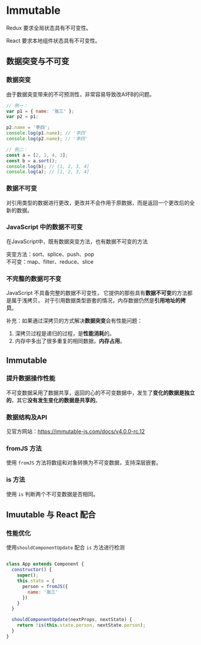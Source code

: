 # Immutable

Redux 要求全局状态具有不可变性。

React 要求本地组件状态具有不可变性。

## 数据突变与不可变

### 数据突变 

由于数据突变带来的不可预测性，非常容易导致改A坏B的问题。

```js
// 例一：
var p1 = { name: '张三' };
var p2 = p1;

p2.name = '李四';
console.log(p1.name); // '李四'
console.log(p2.name); // '李四'

// 例二：
const a = [2, 1, 4, 3];
const b = a.sort();
console.log(b); // [1, 2, 3, 4]
console.log(a); // [1, 2, 3, 4]
```

### 数据不可变

对引用类型的数据进行更改，更改并不会作用于原数据，而是返回一个更改后的全新的数据。

### JavaScript 中的数据不可变

在JavaScript中，既有数据突变方法，也有数据不可变的方法

突变方法：sort、splice、push、pop  
不可变：map、filter、reduce、slice

### 不完整的数据可不变  

JavaScript 不具备完整的数据不可变性，
它提供的那些具有**数据不可变**的方法都是属于浅拷贝，
对于引用数据类型嵌套的情况，内存数据仍然是**引用地址的拷贝**。

补充：如果通过深拷贝的方式解决**数据突变**会有性能问题：
  1. 深拷贝过程是递归的过程，是**性能消耗**的。
  2. 内存中多出了很多重复的相同数据，**内存占用**。

## Immutable  

### 提升数据操作性能

不可变数据采用了数据共享，返回的心的不可变数据中，发生了**变化的数据是独立的**，其它**没有发生变化的数据是共享的**。


### 数据结构及API

见官方网站：https://immutable-js.com/docs/v4.0.0-rc.12

### fromJS 方法

使用 `fromJS` 方法将数组和对象转换为不可变数据，支持深层嵌套。

### is 方法

使用 `is` 判断两个不可变数据是否相同。

## Imuutable 与 React 配合 

### 性能优化

使用`shouldComponentUpdate` 配合 `is` 方法进行检测

```jsx

class App extends Component {
  constructor() {
    super();
    this.state = {
      person = fromJS({
        name: '张三'
      })
    }
  }

  shouldComponentUpdate(nextProps, nextState) {
    return !is(this.state.person, nextState.person);
  }
}
```

